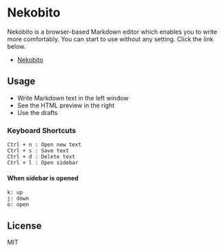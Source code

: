 Nekobito
=========

Nekobito is a browser-based Markdown editor which enables you to write more comfortably. You can start to use without any setting. Click the link below.

- [Nekobito](https://nekobito.github.io)

## Usage

  - Write Markdown text in the left window
  - See the HTML preview in the right
  - Use the drafts

### Keyboard Shortcuts

```
Ctrl + n : Open new text
Ctrl + s : Save text
Ctrl + d : Delete text
Ctrl + l : Open sidebar
```

#### When sidebar is opened

```
k: up
j: down
o: open
```

## License

MIT
